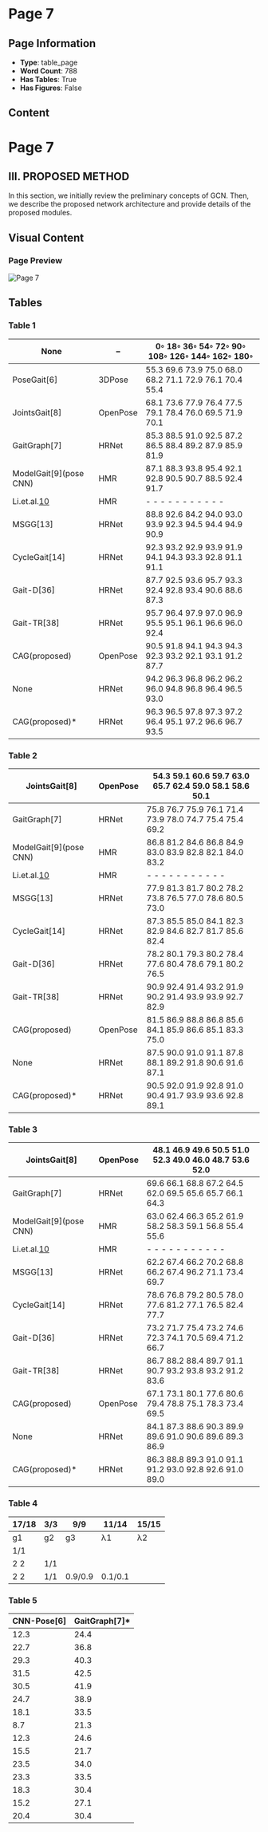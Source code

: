 # Page 7

## Page Information

- **Type**: table_page
- **Word Count**: 788
- **Has Tables**: True
- **Has Figures**: False

## Content

# Page 7

## III. PROPOSED METHOD

In this section, we initially review the preliminary concepts of GCN. Then, we describe the proposed network architecture and provide details of the proposed modules.

## Visual Content

### Page Preview

![Page 7](/projects/llms/images/ConditionAdaptive_Graph_Convolution_Learning_for_SkeletonBased_Gait_Recognition_page_7.png)

## Tables

### Table 1

| None | − | 0◦ 18◦ 36◦ 54◦ 72◦ 90◦ 108◦ 126◦ 144◦ 162◦ 180◦ |
| --- | --- | --- |
| PoseGait[6] | 3DPose | 55.3 69.6 73.9 75.0 68.0 68.2 71.1 72.9 76.1 70.4 55.4 |
| JointsGait[8] | OpenPose | 68.1 73.6 77.9 76.4 77.5 79.1 78.4 76.0 69.5 71.9 70.1 |
| GaitGraph[7] | HRNet | 85.3 88.5 91.0 92.5 87.2 86.5 88.4 89.2 87.9 85.9 81.9 |
| ModelGait[9](pose CNN) | HMR | 87.1 88.3 93.8 95.4 92.1 92.8 90.5 90.7 88.5 92.4 91.7 |
| Li.et.al.[10](pose) | HMR | - - - - - - - - - - - |
| MSGG[13] | HRNet | 88.8 92.6 84.2 94.0 93.0 93.9 92.3 94.5 94.4 94.9 90.9 |
| CycleGait[14] | HRNet | 92.3 93.2 92.9 93.9 91.9 94.1 94.3 93.3 92.8 91.1 91.1 |
| Gait-D[36] | HRNet | 87.7 92.5 93.6 95.7 93.3 92.4 92.8 93.4 90.6 88.6 87.3 |
| Gait-TR[38] | HRNet | 95.7 96.4 97.9 97.0 96.9 95.5 95.1 96.1 96.6 96.0 92.4 |
| CAG(proposed) | OpenPose | 90.5 91.8 94.1 94.3 94.3 92.3 93.2 92.1 93.1 91.2 87.7 |
| None | HRNet | 94.2 96.3 96.8 96.2 96.2 96.0 94.8 96.8 96.4 96.5 93.0 |
| CAG(proposed)* | HRNet | 96.3 96.5 97.8 97.3 97.2 96.4 95.1 97.2 96.6 96.7 93.5 |

### Table 2

| JointsGait[8] | OpenPose | 54.3 59.1 60.6 59.7 63.0 65.7 62.4 59.0 58.1 58.6 50.1 |
| --- | --- | --- |
| GaitGraph[7] | HRNet | 75.8 76.7 75.9 76.1 71.4 73.9 78.0 74.7 75.4 75.4 69.2 |
| ModelGait[9](pose CNN) | HMR | 86.8 81.2 84.6 86.8 84.9 83.0 83.9 82.8 82.1 84.0 83.2 |
| Li.et.al.[10](pose) | HMR | - - - - - - - - - - - |
| MSGG[13] | HRNet | 77.9 81.3 81.7 80.2 78.2 73.8 76.5 77.0 78.6 80.5 73.0 |
| CycleGait[14] | HRNet | 87.3 85.5 85.0 84.1 82.3 82.9 84.6 82.7 81.7 85.6 82.4 |
| Gait-D[36] | HRNet | 78.2 80.1 79.3 80.2 78.4 77.6 80.4 78.6 79.1 80.2 76.5 |
| Gait-TR[38] | HRNet | 90.9 92.4 91.4 93.2 91.9 90.2 91.4 93.9 93.9 92.7 82.9 |
| CAG(proposed) | OpenPose | 81.5 86.9 88.8 86.8 85.6 84.1 85.9 86.6 85.1 83.3 75.0 |
| None | HRNet | 87.5 90.0 91.0 91.1 87.8 88.1 89.2 91.8 90.6 91.6 87.1 |
| CAG(proposed)* | HRNet | 90.5 92.0 91.9 92.8 91.0 90.4 91.7 93.9 93.6 92.8 89.1 |

### Table 3

| JointsGait[8] | OpenPose | 48.1 46.9 49.6 50.5 51.0 52.3 49.0 46.0 48.7 53.6 52.0 |
| --- | --- | --- |
| GaitGraph[7] | HRNet | 69.6 66.1 68.8 67.2 64.5 62.0 69.5 65.6 65.7 66.1 64.3 |
| ModelGait[9](pose CNN) | HMR | 63.0 62.4 66.3 65.2 61.9 58.2 58.3 59.1 56.8 55.4 55.6 |
| Li.et.al.[10](pose) | HMR | - - - - - - - - - - - |
| MSGG[13] | HRNet | 62.2 67.4 66.2 70.2 68.8 66.2 67.4 96.2 71.1 73.4 69.7 |
| CycleGait[14] | HRNet | 78.6 76.8 79.2 80.5 78.0 77.6 81.2 77.1 76.5 82.4 77.7 |
| Gait-D[36] | HRNet | 73.2 71.7 75.4 73.2 74.6 72.3 74.1 70.5 69.4 71.2 66.7 |
| Gait-TR[38] | HRNet | 86.7 88.2 88.4 89.7 91.1 90.7 93.2 93.8 93.2 91.2 83.6 |
| CAG(proposed) | OpenPose | 67.1 73.1 80.1 77.6 80.6 79.4 78.8 75.1 78.3 73.4 69.5 |
| None | HRNet | 84.1 87.3 88.6 90.3 89.9 89.6 91.0 90.6 89.6 89.3 86.9 |
| CAG(proposed)* | HRNet | 86.3 88.8 89.3 91.0 91.1 91.2 93.0 92.8 92.6 91.0 89.0 |

### Table 4

| 17/18 | 3/3 | 9/9 | 11/14 | 15/15 |
| --- | --- | --- | --- | --- |
| g1 | g2 | g3 | λ1 | λ2 |
| 1/1
2 2 | 1/1
2 2 | 1/1 | 0.9/0.9 | 0.1/0.1 |

### Table 5

| CNN-Pose[6] | GaitGraph[7]* |
| --- | --- |
| 12.3 | 24.4 |
| 22.7 | 36.8 |
| 29.3 | 40.3 |
| 31.5 | 42.5 |
| 30.5 | 41.9 |
| 24.7 | 38.9 |
| 18.1 | 33.5 |
| 8.7 | 21.3 |
| 12.3 | 24.6 |
| 15.5 | 21.7 |
| 23.5 | 34.0 |
| 23.3 | 33.5 |
| 18.3 | 30.4 |
| 15.2 | 27.1 |
| 20.4 | 30.4 |
